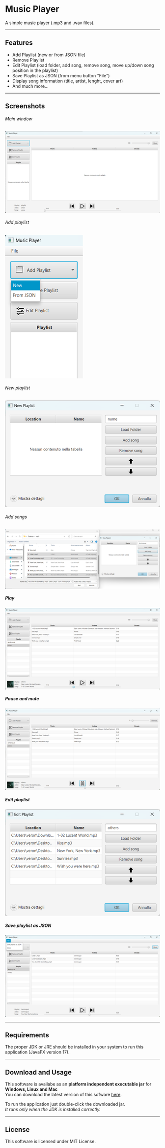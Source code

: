 # Music Player
A simple music player (.mp3 and .wav files).

---

## Features
- Add Playlist (new or from JSON file)
- Remove Playlist
- Edit Playlist (load folder, add song, remove song, move up/down song position in the playlist)
- Save Playlist as JSON (from menu button "File")
- Display song information (title, artist, lenght, cover art)
- And much more...
---

## Screenshots

###### Main window
![mainwindow.png](https://github.com/SamueleTondelli/MusicPlayer/blob/master/screenshots/mainwindow.png)


###### Add playlist
![addplaylist.png](https://github.com/SamueleTondelli/MusicPlayer/blob/master/screenshots/addplaylist.png)


###### New playlist
![newplaylist.png](https://github.com/SamueleTondelli/MusicPlayer/blob/master/screenshots/newplaylist.png)


###### Add songs
![addsongs.png](https://github.com/SamueleTondelli/MusicPlayer/blob/master/screenshots/addsongs.png)


##### Play
![play.png](https://github.com/SamueleTondelli/MusicPlayer/blob/master/screenshots/play.png)


##### Pause and mute
![pausemute.png](https://github.com/SamueleTondelli/MusicPlayer/blob/master/screenshots/pausemute.png)


##### Edit playlist
![editplaylist.png](https://github.com/SamueleTondelli/MusicPlayer/blob/master/screenshots/editplaylist.png)


##### Save playlist as JSON
![JSON.png](https://github.com/SamueleTondelli/MusicPlayer/blob/master/screenshots/JSON.png)


---

## Requirements
The proper JDK or JRE should be installed in your system to run this application (JavaFX version 17).

---

## Download and Usage
This software is availabe as an **platform independent executable jar** for **Windows, Linux and Mac**  
You can download the latest version of this sofware [here]().

To run the application just double-click the downloaded jar.  
*It runs only when the JDK is installed correctly.*

---

## License
This software is licensed under MIT License.
